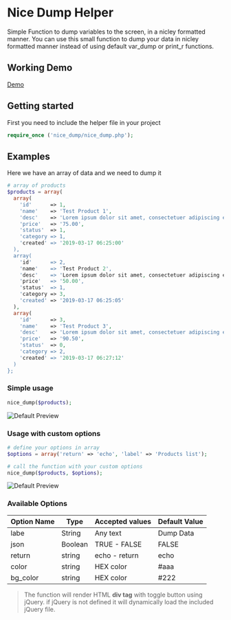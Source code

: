 Nice Dump Helper
======
Simple Function to dump variables to the screen, in a nicley formatted manner. You can use this small function to dump your data in nicley formatted manner instead of using default var_dump or print_r functions.

Working Demo
------
[Demo](https://demo.forward-web.com/nice-dump)

Getting started
------
First you need to include the helper file in your project
```php
require_once ('nice_dump/nice_dump.php');
```

Examples
------
Here we have an array of data and we need to dump it
```php
# array of products
$products = array(
  array(
    'id'      => 1,
    'name'    => 'Test Product 1',
    'desc'    => 'Lorem ipsum dolor sit amet, consectetuer adipiscing elit. Aenean commodo ligula eget dolor.',
    'price'   => '75.00',
    'status'  => 1,
    'category => 1,
    'created' => '2019-03-17 06:25:00'
  ),
  array(
    'id'      => 2,
    'name'    => 'Test Product 2',
    'desc'    => 'Lorem ipsum dolor sit amet, consectetuer adipiscing elit. Aenean commodo ligula eget dolor.',
    'price'   => '50.00',
    'status'  => 1,
    'category => 3,
    'created' => '2019-03-17 06:25:05'
  ),
  array(
    'id'      => 3,
    'name'    => 'Test Product 3',
    'desc'    => 'Lorem ipsum dolor sit amet, consectetuer adipiscing elit. Aenean commodo ligula eget dolor.',
    'price'   => '90.50',
    'status'  => 0,
    'category => 2,
    'created' => '2019-03-17 06:27:12'
  )
};
```
### Simple usage
```php
nice_dump($products);
```
![Default Preview](https://forward-web.com/uploads/default.png)

### Usage with custom options
```php
# define your options in array
$options = array('return' => 'echo', 'label' => 'Products list');

# call the function with your custom options
nice_dump($products, $options);
```
![Default Preview](https://forward-web.com/uploads/custom.png)

### Available Options
| Option Name        | Type            | Accepted values  | Default Value   |
| ------------------ |-----------------|------------------|---------------- |
| labe               | String          | Any text         | Dump Data       |
| json               | Boolean         | TRUE - FALSE     | FALSE           |
| return             | string          | echo - return    | echo            |
| color              | string          | HEX color        | #aaa            |
| bg_color           | string          | HEX color        | #222            |

> The function will render HTML **div tag** with toggle button using jQuery. if jQuery is not defined it will dynamically load the included jQuery file.

